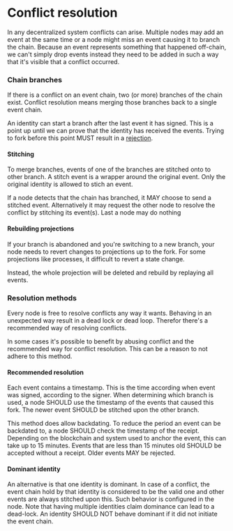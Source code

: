 # Conflict resolution

In any decentralized system conflicts can arise. Multiple nodes may add an event at the same time or a node might miss
an event causing it to branch the chain. Because an event represents something that happened off-chain, we can't simply
drop events instead they need to be added in such a way that it's visible that a conflict occurred.

### Chain branches

If there is a conflict on an event chain, two (or more) branches of the chain exist. Conflict resolution means merging
those branches back to a single event chain.

An identity can start a branch after the last event it has signed. This is a point up until we can prove that the
identity has received the events. Trying to fork before this point MUST result in a [rejection](../rejection/).

#### Stitching

To merge branches, events of one of the branches are stitched onto to other branch. A stitch event is a wrapper around
the original event. Only the original identity is allowed to stich an event.

If a node detects that the chain has branched, it MAY choose to send a stitched event. Alternatively it may request the
other node to resolve the conflict by stitching its event(s). Last a node may do nothing

#### Rebuilding projections

If your branch is abandoned and you're switching to a new branch, your node needs to revert changes to projections up to
the fork. For some projections like processes, it difficult to revert a state change.

Instead, the whole projection will be deleted and rebuild by replaying all events.

### Resolution methods

Every node is free to resolve conflicts any way it wants. Behaving in an unexpected way result in a dead lock or dead
loop. Therefor there's a recommended way of resolving conflicts.

In some cases it's possible to benefit by abusing conflict and the recommended way for conflict resolution. This can be
a reason to not adhere to this method.

#### Recommended resolution

Each event contains a timestamp. This is the time according when event was signed, according to the signer. When
determining which branch is used, a node SHOULD use the timestamp of the events that caused this fork. The newer event
SHOULD be stitched upon the other branch.

This method does allow backdating. To reduce the period an event can be backdated to, a node SHOULD check the timestamp
of the receipt. Depending on the blockchain and system used to anchor the event, this can take up to 15 minutes. Events
that are less than 15 minutes old SHOULD be accepted without a receipt. Older events MAY be rejected.

#### Dominant identity

An alternative is that one identity is dominant. In case of a conflict, the event chain hold by that identity is
considered to be the valid one and other events are always stitched upon this. Such behavior is configured in the node.
Note that having multiple identities claim dominance can lead to a dead-lock. An identity SHOULD NOT behave dominant if
it did not initiate the event chain.
